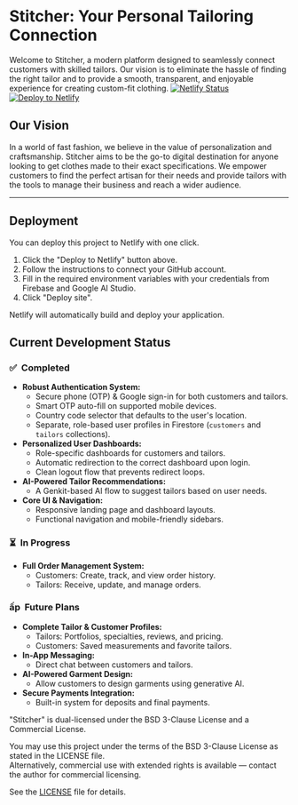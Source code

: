 <!-- ─────────────────────────────────────────────────────────────────────────────
   Stitcher— Copyright (c) 2025 Ashish Vasant Yesale (ashishyesale007@gmail.com)
   SPDX-License-Identifier: BSD-3-Clause OR Proprietary
   Stitcher is dual-licensed under the BSD 3-Clause License and a Commercial License.
  
   This file is part of the "Stitcher" Project.
  
   ─────────────────────────────────────────────────────────────────────────────
   Licensing:
   -----------
  
  
     Licensed under the BSD 3-Clause License or a Commercial License.          
     You may use this file under the terms of either license as specified in: 
  
        - BSD 3-Clause License (see ./LICENSE)                           
        - Commercial License (see ./COMMERCIAL_TERMS.md or contact legal@your.org)  
  
     Redistribution and use in source and binary forms, with or without       
     modification, are permitted under the BSD license provided that the      
     following conditions are met:                                            
  
       * Redistributions of source code must retain the above copyright       
         notice, this list of conditions and the following disclaimer.       
       * Redistributions in binary form must reproduce the above copyright    
         notice, this list of conditions and the following disclaimer in the  
         documentation and/or other materials provided with the distribution. 
       * Neither the name of the project nor the names of its contributors    
         may be used to endorse or promote products derived from this         
         software without specific prior written permission.                  
  
     THIS SOFTWARE IS PROVIDED BY THE COPYRIGHT HOLDERS AND CONTRIBUTORS "AS  
     IS" AND ANY EXPRESS OR IMPLIED WARRANTIES, INCLUDING, BUT NOT LIMITED    
     TO, THE IMPLIED WARRANTIES OF MERCHANTABILITY AND FITNESS FOR A          
     PARTICULAR PURPOSE ARE DISCLAIMED. IN NO EVENT SHALL THE COPYRIGHT OWNER 
     OR CONTRIBUTORS BE LIABLE FOR ANY DIRECT, INDIRECT, INCIDENTAL, SPECIAL, 
     EXEMPLARY, OR CONSEQUENTIAL DAMAGES (INCLUDING, BUT NOT LIMITED TO,      
     PROCUREMENT OF SUBSTITUTE GOODS OR SERVICES; LOSS OF USE, DATA, OR       
     PROFITS; OR BUSINESS INTERRUPTION) HOWEVER CAUSED AND ON ANY THEORY OF   
     LIABILITY, WHETHER IN CONTRACT, STRICT LIABILITY, OR TORT (INCLUDING     
     NEGLIGENCE OR OTHERWISE) ARISING IN ANY WAY OUT OF THE USE OF THIS       
     SOFTWARE, EVEN IF ADVISED OF THE POSSIBILITY OF SUCH DAMAGE.  
  
   By using this software, you agree to be bound by the terms of either license.
  
   Alternatively, commercial use with extended rights is available — contact the author for commercial licensing.
  
   ─────────────────────────────────────────────────────────────────────────────
   Contributor Guidelines:
   ------------------------
   Contributions are welcome under the terms of the Developer Certificate of Origin (DCO).
   All contributors must certify that they have the right to submit the code and agree to
   release it under the above license terms.
  
   Contributions must:
     - Be original or appropriately attributed
     - Include clear documentation and test cases where applicable
     - Respect the coding and security guidelines defined in CONTRIBUTING.md
  
   ─────────────────────────────────────────────────────────────────────────────
   Terms of Use and Disclaimer:
   -----------------------------
   This software is provided "as is", without any express or implied warranty.
   In no event shall the authors, contributors, or copyright holders
   be held liable for any damages arising from the use of this software.
  
   Use of this software in critical systems (e.g., medical, nuclear, safety)
   is entirely at your own risk unless specifically licensed for such purposes.
  
   ─────────────────────────────────────────────────────────────────────────────
-->
 

# Stitcher: Your Personal Tailoring Connection

Welcome to Stitcher, a modern platform designed to seamlessly connect customers with skilled tailors. Our vision is to eliminate the hassle of finding the right tailor and to provide a smooth, transparent, and enjoyable experience for creating custom-fit clothing.
[![Netlify Status](https://api.netlify.com/api/v1/badges/961b94d7-0974-4510-87fa-c73863fc63a1/deploy-status)](https://app.netlify.com/projects/stitcher-ai/deploys)
[![Deploy to Netlify](https://www.netlify.com/img/deploy/button.svg)](https://app.netlify.com/start/deploy?repository=https://github.com/AshishYesale7/Stitcher&env=NEXT_PUBLIC_FIREBASE_API_KEY,NEXT_PUBLIC_FIREBASE_AUTH_DOMAIN,NEXT_PUBLIC_FIREBASE_PROJECT_ID,NEXT_PUBLIC_FIREBASE_STORAGE_BUCKET,NEXT_PUBLIC_FIREBASE_MESSAGING_SENDER_ID,NEXT_PUBLIC_FIREBASE_APP_ID,GEMINI_API_KEY)

## Our Vision

In a world of fast fashion, we believe in the value of personalization and craftsmanship. Stitcher aims to be the go-to digital destination for anyone looking to get clothes made to their exact specifications. We empower customers to find the perfect artisan for their needs and provide tailors with the tools to manage their business and reach a wider audience.

---

## Deployment

You can deploy this project to Netlify with one click.

1.  Click the "Deploy to Netlify" button above.
2.  Follow the instructions to connect your GitHub account.
3.  Fill in the required environment variables with your credentials from Firebase and Google AI Studio.
4.  Click "Deploy site".

Netlify will automatically build and deploy your application.

## Current Development Status

### ✅&nbsp; Completed

-   **Robust Authentication System:**
    -   Secure phone (OTP) & Google sign-in for both customers and tailors.
    -   Smart OTP auto-fill on supported mobile devices.
    -   Country code selector that defaults to the user's location.
    -   Separate, role-based user profiles in Firestore (`customers` and `tailors` collections).
-   **Personalized User Dashboards:**
    -   Role-specific dashboards for customers and tailors.
    -   Automatic redirection to the correct dashboard upon login.
    -   Clean logout flow that prevents redirect loops.
-   **AI-Powered Tailor Recommendations:**
    -   A Genkit-based AI flow to suggest tailors based on user needs.
-   **Core UI & Navigation:**
    -   Responsive landing page and dashboard layouts.
    -   Functional navigation and mobile-friendly sidebars.

### ⏳&nbsp; In Progress

-   **Full Order Management System:**
    -   Customers: Create, track, and view order history.
    -   Tailors: Receive, update, and manage orders.

### ấp  Future Plans

-   **Complete Tailor & Customer Profiles:**
    -   Tailors: Portfolios, specialties, reviews, and pricing.
    -   Customers: Saved measurements and favorite tailors.
-   **In-App Messaging:**
    -   Direct chat between customers and tailors.
-   **AI-Powered Garment Design:**
    -   Allow customers to design garments using generative AI.
-   **Secure Payments Integration:**
    -   Built-in system for deposits and final payments.


"Stitcher" is dual-licensed under the BSD 3-Clause License and a Commercial License.

You may use this project under the terms of the BSD 3-Clause License as stated in the LICENSE file.  
Alternatively, commercial use with extended rights is available — contact the author for commercial licensing.

See the [LICENSE](./LICENSE) file for details.

